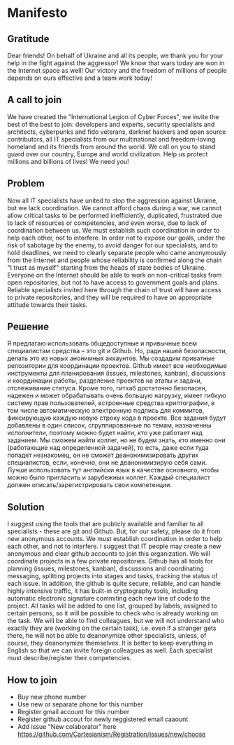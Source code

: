# Manifesto

## Gratitude

Dear friends! On behalf of Ukraine and all its people, we thank you for your help in the fight against the aggressor! We know that wars today are won in the Internet space as well! Our victory and the freedom of millions of people depends on ours effective and a team work today!

## A call to join

We have created the "International Legion of Cyber Forces", we invite the best of the best to join: developers and experts, security specialists and architects, cyberpunks and fido veterans, darknet hackers and open source contributors, all IT specialists from our multinational and freedom-loving homeland and its friends from around the world. We call on you to stand guard over our country, Europe and world civilization. Help us protect millions and billions of lives! We need you!

## Problem

Now all IT specialists have united to stop the aggression against Ukraine, but we lack coordination. We cannot afford chaos during a war, we cannot allow critical tasks to be performed inefficiently, duplicated, frustrated due to lack of resources or competencies, and even worse, due to lack of coordination between us. We must establish such coordination in order to help each other, not to interfere. In order not to expose our goals, under the risk of sabotage by the enemy, to avoid danger for our specialists, and to hold deadlines, we need to clearly separate people who came anonymously from the Internet and people whose reliability is confirmed along the chain "I trust as myself" starting from the heads of state bodies of Ukraine. Everyone on the Internet should be able to work on non-critical tasks from open repositories, but not to have access to government goals and plans. Reliable specialists invited here through the chain of trust will have access to private repositories, and they will be required to have an appropriate attitude towards their tasks.

## Решение

Я предлагаю использовать общедоступные и привычные всем специалистам средства – это git и Github. Но, ради нашей безопасности, делать это из новых анонимных аккаунтов. Мы создадим приватные репозитории для координации проектов. Github имеет все необходимые инструменты для планирования (issues, milestones, kanban), discussions и координации работы, разделение проектов на этапы и задачи, отслеживание статуса. Кроме того, гитхаб достаточно безопасен, надежен и может обрабатывать очень большую нагрузку, имеет гибкую систему прав пользователей, встроенные средства криптографии, в том числе автоматическую электронную подпись для коммитов, фиксирующую каждую новую строку кода в проекте. Все задания будут добавлены в один список, сгруппированные по темам, назначенны исполнители, поэтому можно будет найти, кто уже работает над заданием. Мы сможем найти коллег, но не будем знать, кто именно они (работающие над определенной задачей), то есть, даже если туда попадет незнакомец, он не сможет деанонимизировать других специалистов, если, конечно, они не деанонимизирую себя сами. Лучше использовать тут английски язык в качестве основного, чтобы можно было пригласить и зарубежных коллег. Каждый специалист должен описать/зарегистрировать свои компетенции.

## Solution

I suggest using the tools that are publicly available and familiar to all specialists - these are git and Github. But, for our safety, please do it from new anonymous accounts. We must establish coordination in order to help each other, and not to interfere. I suggest that IT people may create a new anonymous and clear github accounts to join this organization. We will coordinate projects in a few private repositories. Github has all tools for planning (issues, milestones, kanban), discussions and coordinating messaging, splitting projects into stages and tasks, tracking the status of each issue. In addition, the github is quite secure, reliable, and can handle highly intensive traffic, it has built-in cryptography tools, including automatic electronic signature commiting each new line of code to the project. All tasks will be added to one list, grouped by labels, assigned to certain persons, so it will be possible to check who is already working on the task. We will be able to find colleagues, but we will not understand who exactly they are (working on the certain task), i.e. even if a stranger gets there, he will not be able to deanonymize other specialists, unless, of course, they deanonymize themselves. It is better to keep everything in English so that we can invite foreign colleagues as well. Each specialist must describe/register their competencies.

## How to join

- Buy new phone number
- Use new or separate phone for this number
- Register gmail account for this number
- Register github accout for newly reggistered email caaount
- Add issue "New colaborator" here https://github.com/Cartesianism/Registration/issues/new/choose
